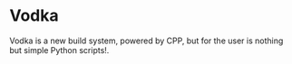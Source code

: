 # Vodka
Vodka is a new build system, powered by CPP, but for the user is nothing but simple Python scripts!.

